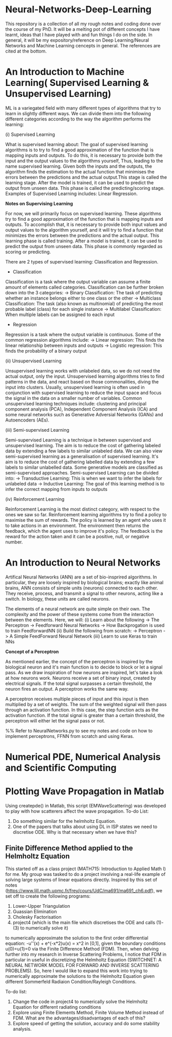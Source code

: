 # Neural-Networks-Deep-Learning
This repository is a collection of all my rough notes and coding done over the course of my PhD. It will be a melting pot of different concepts I have learnt, ideas that I have played with and fun things I do on the side. In general, it will be my expository/reference on Deep Learning/Neural Networks and Machine Learning cencepts in general. The references are cited at the bottom. 

# An Introduction to Machine Learning( Supervised Learning & Unsupervised Learning)

ML is a variegated field with many different types of algorithms that try to learn in slightly different ways. We can divide
them into the following different categories according to the way the algorithm performs the learning:

(i) Supervised Learning

What is supervised learning about: The goal of supervised learning algorithms is to try to find a good approximation of the
function that is mapping inputs and outputs. To do this, it is necessary to provide both the input and the output values to 
the algorithms yourself, Thus, leading to the name supervised learning. Given both the inputs and the outputs, the algorithm 
finds the estimation to the actual function that minimises the errors between the predictions and the actual output.This stage 
is called the learning stage. After the model is trained, it can be used to predict the output from unseen data. This phase is
called the predicting/scoring stage.  Examples of Supervised Learning includes: Linear Regression. 

**Notes on  Supervising Learning**

For now, we will primarily focus on supervised learning. These algorithms try to find a good approximation of 
the function that is mapping inputs  and outputs. To accomplish that, it is necessary to provide both input values and 
output values to the algorithm yourself, and it will try to find a function that minimizes the errors between the 
predictions and the actual output. This learning  phase is called training. After a model is trained, it can be used to
predict the output from unseen data. This phase is commonly regarded as scoring or predicting. 

There are 2 types of supervised learning: Classification and Regression. 

* Classification

Classification is a task where the output variable can assume a finite amount of elements called categories. Classification 
can be further broken down into the 3 categories: 
-> Binary Classification: The task of predicting whether an instance belongs either to one class or the other
-> Multiclass Classification: The task (also known as multinomial) of predicting the most probable label (class) for each 
single instance
-> Multilabel Classification: When multiple labels can be assigned to each input

* Regression

Regression is a task where the output variable is continuous. Some of the common regression algorithms include:
-> Linear regression: This finds the linear relationship between inputs and outputs 
-> Logistic regression: This finds the probability of a binary output

(ii) Unsupervised Learning

Unsupervised learning works with unlabeled data, so we do not need the actual output, only the input. Unsupervised learning 
algorithms tries to find patterns in the data, and react based on those commonalities, diving the input into clusters. Usually,
unsupervised learning is often used in conjunction with supervised learning to reduce the input space and focus the signal in the
data on a smaller number of variables. Common unsupervised learning techniques include: clustering and principal component analysis
(PCA), Independent Component Analysis (ICA) and some neural networks such as Generative Adversial Networks (GANs) and Autoencoders
(AEs). 


(iii) Semi-supervised Learning

Semi-supervised Learning is a technique in between supervised and unsupervised learning. The aim is to reduce the cost of
gathering labeled data by extending a few labels to similar unlabeled data. We can also view semi-supervised learning as a 
generalisation of supervised learning. It's aim is to reduce the cost of gathering labelled data by extending a few labels to similar
unlabelled data. Some generative models are classified as semi-supervised approaches. Semi-supervised Learning can be 
divided into:
-> Transductive Learning: This is when we want to infer the labels for unlabeled data 
-> Inductive Learning: The goal of this learning method is to infer the correct mapping from inputs to outputs 

(iv) Reinforcement Learning

Reinforcement Learning is the most distinct category, with respect to the ones we saw so far. Reinforcement learning algorithms
try to find a policy to maximise the sum of rewards. The policy is learned by an agent who uses it to take actions in an 
environment. The environment then returns the feedback, which the agent uses to improve it's policy. The feedback is the reward
for the action taken and it can be a positive, null, or negative number.

# An Introduction to Neural Networks

Artifical Neural Networks (ANN) are a set of bio-insprired algorithms. In particular, they are loosely inspired 
by biological brains; exactly like animal brains, ANN consists of simple units (neurons) connected to each other. They 
receive, process, and transmit a signal to other neurons, acting like a switch. In biology, these units are called 
neurons.

The elements of a neural network are  quite simple on their own. The complexity and the power of these systems come from 
the interaction between the elements. Here, we will:
(i) Learn about the following
    -> The Perceptron
    -> Feedforward Neural Networks
    -> How Backprogation is used to train FeedforwardNN
(ii) Build the following from scratch:
    -> Perceptron
    -> A Simple FeedForward Neural Network 
(iii) Learn to use Keras to train NNs

**Concept of a Perceptron**

As mentioned earlier, the concept of the perceptron is inspired by the biological neuron and it's main function is to 
decide to block or let a signal pass. As we draw inspiration of how neurons are inspired, let's take a look at how neurons
work. Neurons receive a set of binary input, created by electrical signals. If the total signal surpasses a certain 
threshold, the neuron fires an output. A perceptron works the same way. 

A perceptron receives multiple pieces of input and this input is then multiplied by a set of weights. The sum of the 
weighted signal will then pass through an activation function. In this case, the step function acts as the activation 
function. If the total signal is greater than a certain threshold, the perceptron will either let the signal pass or not.

%% Refer to NeuralNetworks.py to see my notes and code on how to implement perceptrons, FFNN from scratch and using Keras. 


# Numerical PDE, Numerical Analysis and Scientific Computing

# Plotting Wave Propagation in Matlab

Using createpde() in Matlab, this script (EMWaveScattering) was developed to play with how scatterers affect the wave propagation. To-do List:
1) Do something similar for the helmholtz Equation.
2) One of the papers that talks about using DL in ISP states we need to discretise ODE. Why is that necessary when we have this?


## Finite Difference Method applied to the Helmholtz Equation

This started off as a class project (MATH715: Introduction to Applied Math I) for me. My group was tasked to do a project involving a real-life example of solving large systems of linear equations directly. Inspired by this set of notes (https://www.ljll.math.upmc.fr/frey/cours/UdC/ma691/ma691_ch6.pdf), we set off to create the following programs:

1) Lower-Upper Triangulation
2) Guassian Elimination
3) Cholesky Factorisation
4) project4 (which is the main file which discretises the ODE and calls (1)-(3) to numerically solve it)

to numerically approximate the solution to the first order differential equation: -u''(x) + e^(-x*2)u(x) = x^2 in [0,1], given the boundary conditions u(0)=u(1)=0 via the Finite Difference Method (FDM). Then, when delving further into my research in Inverse Scattering Problems, I notice that FDM in particular in useful in discretizing the Helmholtz Equation (SWITCHNET: A NEURAL NETWORK MODEL FOR FORWARD AND INVERSE SCATTERING PROBLEMS). So, here I would like to expand this work into trying to numerically approximate the solutions to the Helmholtz Equation given different Sommerfeld Radiaion Condition/Rayleigh Conditions.

To-do list:

1) Change the code in project4 to numerically solve the Helmholtz Equation for different radiating conditions
2) Explore using Finite Elements Method, Finite Volume Method instead of FDM. What are the advantages/disadvantages of each of this?
3) Explore speed of getting the solution, accuracy and do some stability analysis. 
